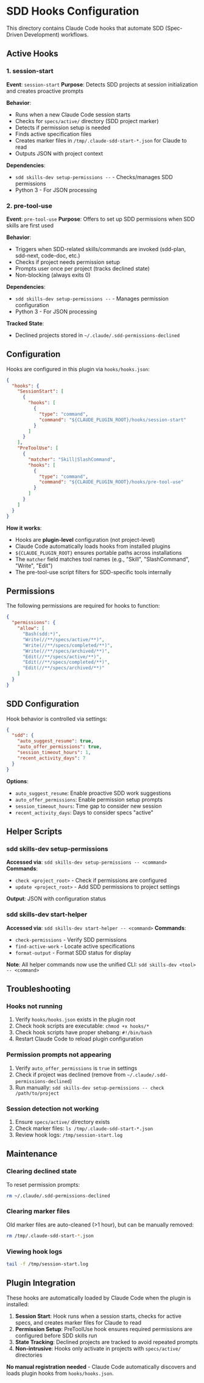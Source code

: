 # SDD Hooks Configuration

This directory contains Claude Code hooks that automate SDD (Spec-Driven Development) workflows.

## Active Hooks

### 1. session-start
**Event**: `session-start`
**Purpose**: Detects SDD projects at session initialization and creates proactive prompts

**Behavior**:
- Runs when a new Claude Code session starts
- Checks for `specs/active/` directory (SDD project marker)
- Detects if permission setup is needed
- Finds active specification files
- Creates marker files in `/tmp/.claude-sdd-start-*.json` for Claude to read
- Outputs JSON with project context

**Dependencies**:
- `sdd skills-dev setup-permissions --` - Checks/manages SDD permissions
- Python 3 - For JSON processing

### 2. pre-tool-use
**Event**: `pre-tool-use`
**Purpose**: Offers to set up SDD permissions when SDD skills are first used

**Behavior**:
- Triggers when SDD-related skills/commands are invoked (sdd-plan, sdd-next, code-doc, etc.)
- Checks if project needs permission setup
- Prompts user once per project (tracks declined state)
- Non-blocking (always exits 0)

**Dependencies**:
- `sdd skills-dev setup-permissions --` - Manages permission configuration
- Python 3 - For JSON processing

**Tracked State**:
- Declined projects stored in `~/.claude/.sdd-permissions-declined`

## Configuration

Hooks are configured in this plugin via `hooks/hooks.json`:

```json
{
  "hooks": {
    "SessionStart": [
      {
        "hooks": [
          {
            "type": "command",
            "command": "${CLAUDE_PLUGIN_ROOT}/hooks/session-start"
          }
        ]
      }
    ],
    "PreToolUse": [
      {
        "matcher": "Skill|SlashCommand",
        "hooks": [
          {
            "type": "command",
            "command": "${CLAUDE_PLUGIN_ROOT}/hooks/pre-tool-use"
          }
        ]
      }
    ]
  }
}
```

**How it works**:
- Hooks are **plugin-level** configuration (not project-level)
- Claude Code automatically loads hooks from installed plugins
- `${CLAUDE_PLUGIN_ROOT}` ensures portable paths across installations
- The `matcher` field matches tool names (e.g., "Skill", "SlashCommand", "Write", "Edit")
- The pre-tool-use script filters for SDD-specific tools internally

## Permissions

The following permissions are required for hooks to function:

```json
{
  "permissions": {
    "allow": [
      "Bash(sdd:*)",
      "Write(//**/specs/active/**)",
      "Write(//**/specs/completed/**)",
      "Write(//**/specs/archived/**)",
      "Edit(//**/specs/active/**)",
      "Edit(//**/specs/completed/**)",
      "Edit(//**/specs/archived/**)"
    ]
  }
}
```

## SDD Configuration

Hook behavior is controlled via settings:

```json
{
  "sdd": {
    "auto_suggest_resume": true,
    "auto_offer_permissions": true,
    "session_timeout_hours": 1,
    "recent_activity_days": 7
  }
}
```

**Options**:
- `auto_suggest_resume`: Enable proactive SDD work suggestions
- `auto_offer_permissions`: Enable permission setup prompts
- `session_timeout_hours`: Time gap to consider new session
- `recent_activity_days`: Days to consider specs "active"

## Helper Scripts

### sdd skills-dev setup-permissions
**Accessed via**: `sdd skills-dev setup-permissions -- <command>`
**Commands**:
- `check <project_root>` - Check if permissions are configured
- `update <project_root>` - Add SDD permissions to project settings

**Output**: JSON with configuration status

### sdd skills-dev start-helper
**Accessed via**: `sdd skills-dev start-helper -- <command>`
**Commands**:
- `check-permissions` - Verify SDD permissions
- `find-active-work` - Locate active specifications
- `format-output` - Format SDD status for display

**Note**: All helper commands now use the unified CLI: `sdd skills-dev <tool> -- <command>`

## Troubleshooting

### Hooks not running
1. Verify `hooks/hooks.json` exists in the plugin root
2. Check hook scripts are executable: `chmod +x hooks/*`
3. Check hook scripts have proper shebang: `#!/bin/bash`
4. Restart Claude Code to reload plugin configuration

### Permission prompts not appearing
1. Verify `auto_offer_permissions` is `true` in settings
2. Check if project was declined (remove from `~/.claude/.sdd-permissions-declined`)
3. Run manually: `sdd skills-dev setup-permissions -- check /path/to/project`

### Session detection not working
1. Ensure `specs/active/` directory exists
2. Check marker files: `ls /tmp/.claude-sdd-start-*.json`
3. Review hook logs: `/tmp/session-start.log`

## Maintenance

### Clearing declined state
To reset permission prompts:
```bash
rm ~/.claude/.sdd-permissions-declined
```

### Clearing marker files
Old marker files are auto-cleaned (>1 hour), but can be manually removed:
```bash
rm /tmp/.claude-sdd-start-*.json
```

### Viewing hook logs
```bash
tail -f /tmp/session-start.log
```

## Plugin Integration

These hooks are automatically loaded by Claude Code when the plugin is installed:

1. **Session Start**: Hook runs when a session starts, checks for active specs, and creates marker files for Claude to read
2. **Permission Setup**: PreToolUse hook ensures required permissions are configured before SDD skills run
3. **State Tracking**: Declined projects are tracked to avoid repeated prompts
4. **Non-intrusive**: Hooks only activate in projects with `specs/active/` directories

**No manual registration needed** - Claude Code automatically discovers and loads plugin hooks from `hooks/hooks.json`.
